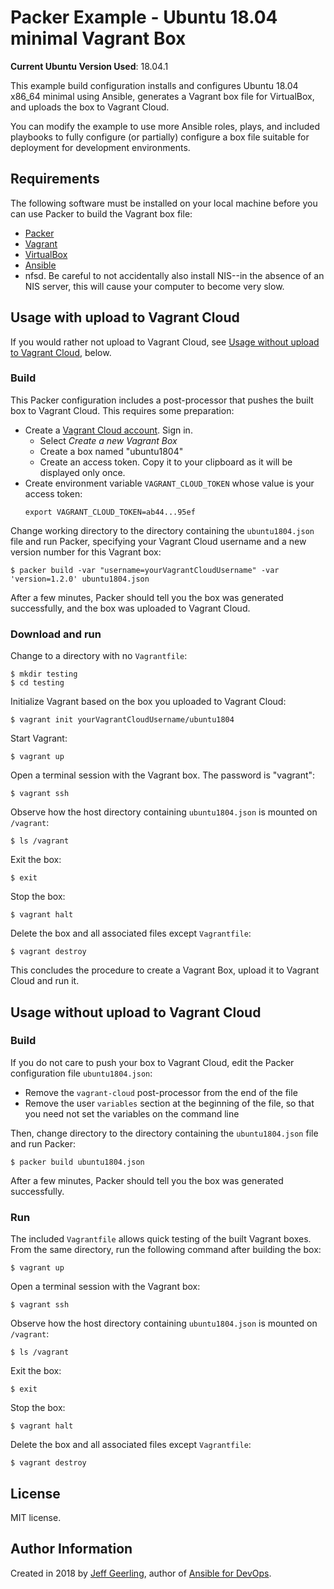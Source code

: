 # Packer Example - Ubuntu 18.04 minimal Vagrant Box

**Current Ubuntu Version Used**: 18.04.1

This example build configuration installs and configures Ubuntu 18.04 x86_64 minimal using Ansible, generates a Vagrant box file for VirtualBox, and uploads the box to Vagrant Cloud.

You can modify the example to use more Ansible roles, plays, and included playbooks to fully configure (or partially) configure a box file suitable for deployment for development environments.

## Requirements

The following software must be installed on your local machine before you can use Packer to build the Vagrant box file:

  - [Packer](http://www.packer.io/)
  - [Vagrant](http://vagrantup.com/)
  - [VirtualBox](https://www.virtualbox.org/)
  - [Ansible](http://docs.ansible.com/intro_installation.html)
  - nfsd.  Be careful to not accidentally also install NIS--in the absence of an NIS server, this will cause your computer to become very slow.

## Usage with upload to Vagrant Cloud

If you would rather not upload to Vagrant Cloud, see [Usage without upload to Vagrant Cloud](#usage-without-upload-to-vagrant-cloud), below.

### Build
This Packer configuration includes a post-processor that pushes the built box to Vagrant Cloud.  This requires some preparation:

  - Create a [Vagrant Cloud account](https://app.vagrantup.com/account/new).  Sign in.
    - Select _Create a new Vagrant Box_
    - Create a box named "ubuntu1804"
    - Create an access token.  Copy it to your clipboard as it will be displayed only once.
  - Create environment variable `VAGRANT_CLOUD_TOKEN` whose value is your access token:
    ```
    export VAGRANT_CLOUD_TOKEN=ab44...95ef
    ```

Change working directory to the directory containing the `ubuntu1804.json` file and run Packer, specifying your Vagrant Cloud username and a new version number for this Vagrant box:

    $ packer build -var "username=yourVagrantCloudUsername" -var 'version=1.2.0' ubuntu1804.json

After a few minutes, Packer should tell you the box was generated successfully, and the box was uploaded to Vagrant Cloud.

### Download and run

Change to a directory with no `Vagrantfile`:

    $ mkdir testing
    $ cd testing

Initialize Vagrant based on the box you uploaded to Vagrant Cloud:

    $ vagrant init yourVagrantCloudUsername/ubuntu1804

Start Vagrant:

    $ vagrant up

Open a terminal session with the Vagrant box.  The password is "vagrant":

    $ vagrant ssh

Observe how the host directory containing `ubuntu1804.json` is mounted on `/vagrant`:

    $ ls /vagrant

Exit the box:

    $ exit

Stop the box:

    $ vagrant halt

Delete the box and all associated files except `Vagrantfile`:

    $ vagrant destroy 

This concludes the procedure to create a Vagrant Box, upload it to Vagrant Cloud and run it.


## Usage without upload to Vagrant Cloud

### Build

If you do not care to push your box to Vagrant Cloud, edit the Packer configuration file `ubuntu1804.json`:

* Remove the `vagrant-cloud` post-processor from the end of the file
* Remove the user `variables` section at the beginning of the file, so that you need not set the variables on the command line

Then, change directory to the directory containing the `ubuntu1804.json` file and run Packer:

    $ packer build ubuntu1804.json

After a few minutes, Packer should tell you the box was generated successfully.

### Run

The included `Vagrantfile` allows quick testing of the built Vagrant boxes. From the same directory, run the following command after building the box:

    $ vagrant up

Open a terminal session with the Vagrant box:

    $ vagrant ssh

Observe  how the host directory containing `ubuntu1804.json` is mounted on `/vagrant`:

    $ ls /vagrant

Exit the box:

    $ exit

Stop the box:

    $ vagrant halt

Delete the box and all associated files except `Vagrantfile`:

    $ vagrant destroy 


## License

MIT license.

## Author Information

Created in 2018 by [Jeff Geerling](https://www.jeffgeerling.com/), author of [Ansible for DevOps](https://www.ansiblefordevops.com/).
